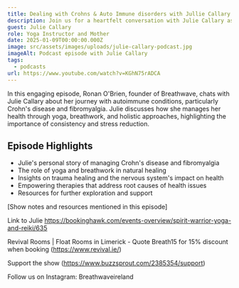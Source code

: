 ```yaml
---
title: Dealing with Crohns & Auto Immune disorders with Jullie Callary
description: Join us for a heartfelt conversation with Julie Callary as she shares her journey with Crohn's disease and her experiences with natural healing practices.
guest: Julie Callary
role: Yoga Instructor and Mother
date: 2025-01-09T00:00:00.000Z
image: src/assets/images/uploads/julie-callary-podcast.jpg
imageAlt: Podcast episode with Julie Callary
tags:
  - podcasts
url: https://www.youtube.com/watch?v=KGhN75rADCA
---
```

In this engaging episode, Ronan O'Brien, founder of Breathwave, chats with Julie Callary about her journey with autoimmune conditions, particularly Crohn's disease and fibromyalgia. Julie discusses how she manages her health through yoga, breathwork, and holistic approaches, highlighting the importance of consistency and stress reduction.

## Episode Highlights

- Julie's personal story of managing Crohn's disease and fibromyalgia
- The role of yoga and breathwork in natural healing
- Insights on trauma healing and the nervous system's impact on health
- Empowering therapies that address root causes of health issues
- Resources for further exploration and support


[Show notes and resources mentioned in this episode]

Link to Julie
https://bookinghawk.com/events-overview/spirit-warrior-yoga-and-reiki/635

Revival Rooms | Float Rooms in Limerick - Quote Breath15 for 15% discount when booking (https://www.revival.ie/)

Support the show (https://www.buzzsprout.com/2385354/support)

Follow us on Instagram: Breathwaveireland
